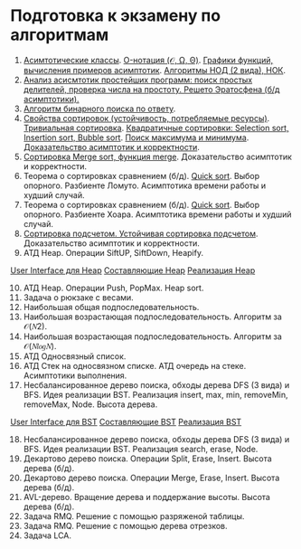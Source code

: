 # Подготовка к экзамену по алгоритмам
1. [Асимтотические классы](https://github.com/Qcsteeven/exam/blob/main/asymptotic-complexity.png). [O-нотация (𝒪, Ω, Θ)](https://github.com/Qcsteeven/exam/blob/main/asymptotic-complexity.png). [Графики функций, вычисления примеров асимптотик](https://github.com/Qcsteeven/exam/blob/main/function.png). [Алгоритмы НОД (2 вида), НОК](https://github.com/Qcsteeven/exam/blob/main/gsd.cpp).
2. [Анализ асисмтотик простейших программ: поиск простых делителей, проверка числа на простоту. Решето Эратосфена (б/д асимптотики).](https://github.com/Qcsteeven/exam/blob/main/Primary.cpp)
3. [Алгоритм бинарного поиска по ответу](https://github.com/Qcsteeven/exam/blob/main/BinarySearch.cpp).
4. [Свойства сортировок (устойчивость, потребляемые ресурсы)](https://github.com/Qcsteeven/exam/blob/main/properties.png). [Тривиальная сортировка](http://algolab.valemak.com/perm). [Квадратичные сортировки: Selection sort, Insertion sort, Bubble sort](https://github.com/Qcsteeven/exam/blob/main/Sorting.cpp). [Поиск максимума и минимума](https://github.com/Qcsteeven/exam/blob/main/MinMax.cpp).
[Доказательство асимптотик и корректности](https://habr.com/ru/articles/78728/).
5. [Сортировка Merge sort, функция merge](https://github.com/Qcsteeven/exam/blob/main/MergeSort.cpp). Доказательство асимптотик и корректности.
6. Теорема о сортировках сравнением (б/д). [Quick sort](https://github.com/Qcsteeven/exam/blob/main/QuickLomuto.cpp). Выбор опорного. Разбиенте Ломуто. Асимптотика времени работы и худший случай.
7. Теорема о сортировках сравнением (б/д). [Quick sort](https://github.com/Qcsteeven/exam/blob/main/QuickHoar.cpp). Выбор опорного. Разбиенте Хоара. Асимптотика времени работы и худший случай.
8. [Сортировка подсчетом. Устойчивая сортировка подсчетом](https://github.com/Qcsteeven/exam/blob/main/CountingSort.cpp). Доказательство асимптотик и корректности.
9. АТД Heap. Операции SiftUP, SiftDown, Heapify.

[User Interface для Heap](https://github.com/Qcsteeven/exam/blob/main/HeapUI.cpp) [Составляющие Heap](https://github.com/Qcsteeven/exam/blob/main/Heap.cpp) [Реализация Heap](https://github.com/Qcsteeven/exam/blob/main/Heap.cpp)

10. АТД Heap. Операции Push, PopMax. Heap sort.
11. Задача о рюкзаке с весами.
12. Наибольшая общая подпоследовательность.
13. Наибольшая возрастающая подпоследовательность. Алгоритм за 𝒪(𝑁2).
14. Наибольшая возрастающая подпоследовательность. Алгоритм за 𝒪(𝑁𝑙𝑜𝑔𝑁).
15. АТД Односвязный список.
16. АТД Стек на односвязном списке. АТД очередь на стеке. Асимптотики выполнения.
17. Несбалансированное дерево поиска, обходы дерева DFS (3 вида) и BFS. Идея реализации BST.
Реализация insert, max, min, removeMin, removeMax, Node. Высота дерева.

[User Interface для BST](https://github.com/Qcsteeven/exam/blob/main/BST-UI.cpp) [Составляющие BST](https://github.com/Qcsteeven/exam/blob/main/BinarySearchTree.h) [Реализация BST](https://github.com/Qcsteeven/exam/blob/main/BinarySearchTree.cpp)

18. Несбалансированное дерево поиска, обходы дерева DFS (3 вида) и BFS. Идея реализации BST.
Реализация search, erase, Node.
19. Декартово дерево поиска. Операции Split, Erase, Insert. Высота дерева (б/д).
20. Декартово дерево поиска. Операции Merge, Erase, Insert. Высота дерева (б/д).
21. AVL-дерево. Вращение дерева и поддержание высоты. Высота дерева (б/д).
22. Задача RMQ. Решение с помощью разряженой таблицы.
23. Задача RMQ. Решение с помощью дерева отрезков.
24. Задача LCA.
